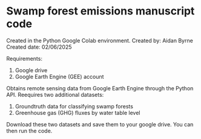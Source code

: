 # Swamp forest emissions manuscript code
Created in the Python Google Colab environment.
Created by: Aidan Byrne
Created date: 02/06/2025

Requirements:
1) Google drive
2) Google Earth Engine (GEE) account

Obtains remote sensing data from Google Earth Engine through the Python API. Reequires two additional datasets:
1) Groundtruth data for classifying swamp forests
2) Greenhouse gas (GHG) fluxes by water table level

Download these two datasets and save them to your google drive. You can then run the code.
